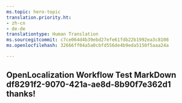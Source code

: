 ```yaml
---
ms.topic: hero-topic
translation.priority.ht:
- zh-cn
- de-de
translationtype: Human Translation
ms.sourcegitcommit: c7ce064d4b39ebd27efe61fdb22b1992ea3c8108
ms.openlocfilehash: 32666ff04a5a0cbfd556de4b9eda5150f5aaa24a

---
```

## OpenLocalization Workflow Test MarkDown df8291f2-9070-421a-ae8d-8b90f7e362d1 thanks!



<!--HONumber=Aug16_HO3-->


